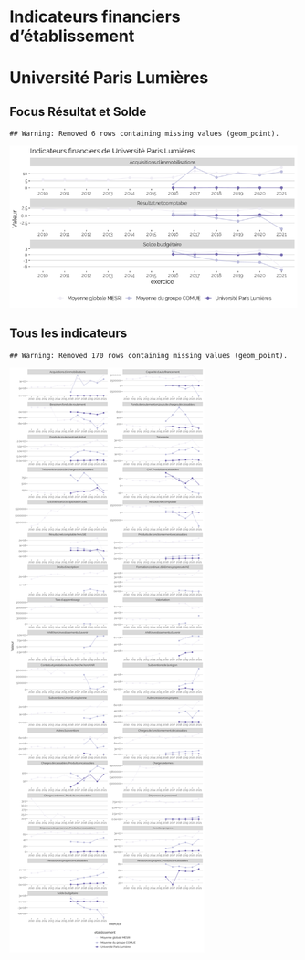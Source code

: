 Indicateurs financiers d’établissement
================

# Université Paris Lumières

## Focus Résultat et Solde

    ## Warning: Removed 6 rows containing missing values (geom_point).

![](université_paris_lumières_files/figure-gfm/etab.focus-1.png)<!-- -->

## Tous les indicateurs

    ## Warning: Removed 170 rows containing missing values (geom_point).

![](université_paris_lumières_files/figure-gfm/etab-1.png)<!-- -->
